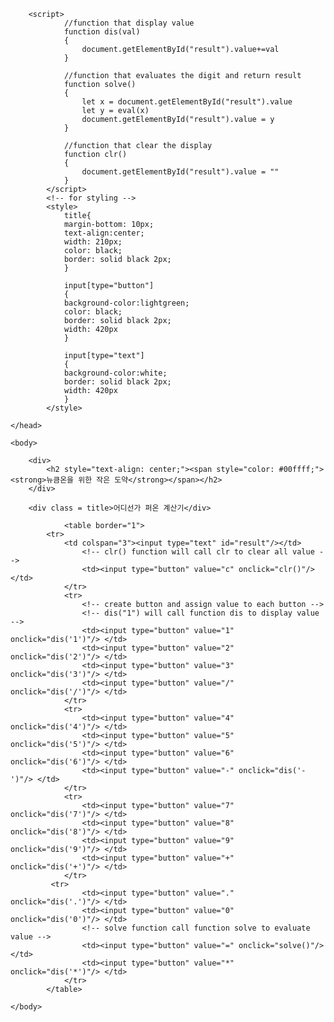 <html>
	<head>
		<title> 유세진의 코딩 도전기</title>
		
		<script> 
         		//function that display value 
         		function dis(val) 
         		{ 
             		document.getElementById("result").value+=val 
         		} 
           
         		//function that evaluates the digit and return result 
         		function solve() 
         		{ 
             		let x = document.getElementById("result").value 
             		let y = eval(x) 
             		document.getElementById("result").value = y 
         		} 
           
         		//function that clear the display 
         		function clr() 
         		{ 
             		document.getElementById("result").value = "" 
         		} 
      		</script> 
      		<!-- for styling -->
      		<style> 
         		title{ 
         		margin-bottom: 10px; 
         		text-align:center; 
         		width: 210px; 
         		color: black; 
         		border: solid black 2px; 
         		} 
  
         		input[type="button"] 
         		{ 
        		background-color:lightgreen; 
         		color: black; 
         		border: solid black 2px; 
         		width: 420px 
         		} 
  
         		input[type="text"] 
         		{ 
         		background-color:white; 
         		border: solid black 2px; 
         		width: 420px
         		} 
      		</style> 
		
	</head>
	
	<body>
	
		<div>
			<h2 style="text-align: center;"><span style="color: #00ffff;"><strong>뉴큼온을 위한 작은 도약</strong></span></h2>
		</div>
	
		<div class = title>어디선가 퍼온 계산기</div> 
		
      			<table border="1"> 
		 	<tr> 
          		<td colspan="3"><input type="text" id="result"/></td> 
            		<!-- clr() function will call clr to clear all value -->
            		<td><input type="button" value="c" onclick="clr()"/> </td> 
         		</tr> 
         		<tr> 
            		<!-- create button and assign value to each button -->
            		<!-- dis("1") will call function dis to display value -->
            		<td><input type="button" value="1" onclick="dis('1')"/> </td> 
            		<td><input type="button" value="2" onclick="dis('2')"/> </td> 
            		<td><input type="button" value="3" onclick="dis('3')"/> </td> 
            		<td><input type="button" value="/" onclick="dis('/')"/> </td> 
         		</tr> 
         		<tr> 
            		<td><input type="button" value="4" onclick="dis('4')"/> </td> 
            		<td><input type="button" value="5" onclick="dis('5')"/> </td> 
            		<td><input type="button" value="6" onclick="dis('6')"/> </td> 
            		<td><input type="button" value="-" onclick="dis('-')"/> </td> 
         		</tr> 
         		<tr> 
            		<td><input type="button" value="7" onclick="dis('7')"/> </td> 
            		<td><input type="button" value="8" onclick="dis('8')"/> </td> 
            		<td><input type="button" value="9" onclick="dis('9')"/> </td> 
            		<td><input type="button" value="+" onclick="dis('+')"/> </td> 
         		</tr> 
			 <tr> 
            		<td><input type="button" value="." onclick="dis('.')"/> </td> 
            		<td><input type="button" value="0" onclick="dis('0')"/> </td> 
            		<!-- solve function call function solve to evaluate value -->
            		<td><input type="button" value="=" onclick="solve()"/> </td> 
            		<td><input type="button" value="*" onclick="dis('*')"/> </td> 
         		</tr> 
      		</table> 
	
	</body>
	
</html>
